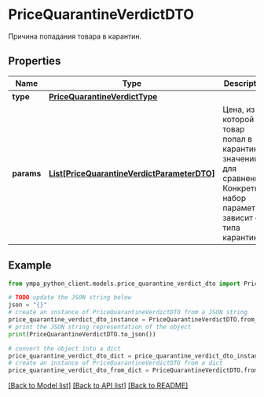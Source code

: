 # PriceQuarantineVerdictDTO

Причина попадания товара в карантин.

## Properties

Name | Type | Description | Notes
------------ | ------------- | ------------- | -------------
**type** | [**PriceQuarantineVerdictType**](PriceQuarantineVerdictType.md) |  | [optional] 
**params** | [**List[PriceQuarantineVerdictParameterDTO]**](PriceQuarantineVerdictParameterDTO.md) | Цена, из-за которой товар попал в карантин, и значения для сравнения. Конкретный набор параметров зависит от типа карантина. | 

## Example

```python
from ympa_python_client.models.price_quarantine_verdict_dto import PriceQuarantineVerdictDTO

# TODO update the JSON string below
json = "{}"
# create an instance of PriceQuarantineVerdictDTO from a JSON string
price_quarantine_verdict_dto_instance = PriceQuarantineVerdictDTO.from_json(json)
# print the JSON string representation of the object
print(PriceQuarantineVerdictDTO.to_json())

# convert the object into a dict
price_quarantine_verdict_dto_dict = price_quarantine_verdict_dto_instance.to_dict()
# create an instance of PriceQuarantineVerdictDTO from a dict
price_quarantine_verdict_dto_from_dict = PriceQuarantineVerdictDTO.from_dict(price_quarantine_verdict_dto_dict)
```
[[Back to Model list]](../README.md#documentation-for-models) [[Back to API list]](../README.md#documentation-for-api-endpoints) [[Back to README]](../README.md)


